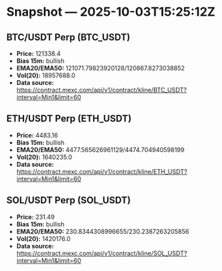 # Snapshot — 2025-10-03T15:25:12Z

## BTC/USDT Perp (BTC_USDT)
- **Price:** 121338.4
- **Bias 15m:** bullish
- **EMA20/EMA50:** 121071.79823920128/120867.8273038852
- **Vol(20):** 18957688.0
- **Data source:** https://contract.mexc.com/api/v1/contract/kline/BTC_USDT?interval=Min1&limit=60

## ETH/USDT Perp (ETH_USDT)
- **Price:** 4483.16
- **Bias 15m:** bullish
- **EMA20/EMA50:** 4477.565626961129/4474.704940598199
- **Vol(20):** 1640235.0
- **Data source:** https://contract.mexc.com/api/v1/contract/kline/ETH_USDT?interval=Min1&limit=60

## SOL/USDT Perp (SOL_USDT)
- **Price:** 231.49
- **Bias 15m:** bullish
- **EMA20/EMA50:** 230.8344308996655/230.2387263205856
- **Vol(20):** 1420176.0
- **Data source:** https://contract.mexc.com/api/v1/contract/kline/SOL_USDT?interval=Min1&limit=60
